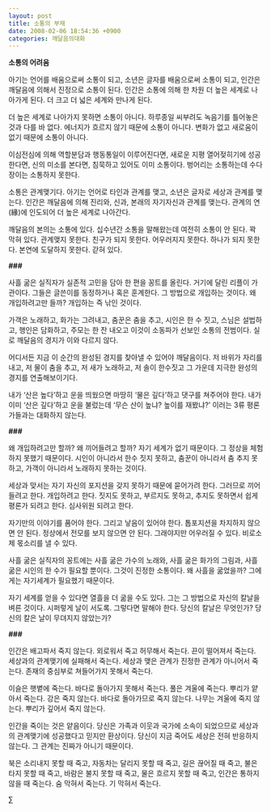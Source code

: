 ```yaml
---
layout: post
title: 소통의 부재
date: 2008-02-06 18:54:36 +0900
categories: 깨달음의대화
---
```

**소통의 어려움**

아기는 언어를 배움으로써 소통이 되고, 소년은 글자를 배움으로써 소통이 되고, 인간은 깨달음에 의해서 진정으로 소통이 된다. 인간은 소통에 의해 한 차원 더 높은 세계로 나아가게 된다. 더 크고 더 넓은 세계와 만나게 된다. 

더 높은 세계로 나아가지 못하면 소통이 아니다. 하루종일 씨부려도 녹음기를 틀어놓은 것과 다를 바 없다. 에너지가 흐르지 않기 때문에 소통이 아니다. 변화가 없고 새로움이 없기 때문에 소통이 아니다. 

이심전심에 의해 역할분담과 행동통일이 이루어진다면, 새로운 지평 열어젖히기에 성공한다면, 신의 미소를 본다면, 침묵하고 있어도 이미 소통이다. 벙어리는 소통하는데 수다장이는 소통하지 못한다. 

소통은 관계맺기다. 아기는 언어로 타인과 관계를 맺고, 소년은 글자로 세상과 관계를 맺는다. 인간은 깨달음에 의해 진리와, 신과, 본래의 자기자신과 관계를 맺는다. 관계의 연(緣)에 인도되어 더 높은 세계로 나아간다. 

깨달음의 본의는 소통에 있다. 십수년간 소통을 말해왔는데 여전히 소통이 안 된다. 꽉 막혀 있다. 관계맺지 못한다. 친구가 되지 못한다. 어우러지지 못한다. 하나가 되지 못한다. 본연에 도달하지 못한다. 갇혀 있다. 

**###**

사흘 굶은 실직자가 실존적 고민을 담아 한 편을 꽁트를 올린다. 거기에 달린 리플이 가관이다. 그들은 글쓴이를 동정하거나 혹은 훈계한다. 그 방법으로 개입하는 것이다. 왜 개입하려고만 들까? 개입하는 즉 낚인 것이다. 

가객은 노래하고, 화가는 그려내고, 춤꾼은 춤을 추고, 시인은 한 수 짓고, 스님은 설법하고, 행인은 담화하고, 주모는 한 잔 내오고 이것이 소동파가 선보인 소통의 전범이다. 실로 깨달음의 경지가 이와 다르지 않다. 

어디서든 지금 이 순간의 완성된 경지를 찾아낼 수 있어야 깨달음이다. 저 바위가 자리를 내고, 저 물이 춤을 추고, 저 새가 노래하고, 저 솔이 한수짓고 그 가운데 지극한 완성의 경지를 연출해보이기다. 

내가 ‘산은 높다’하고 운을 띄웠으면 마땅히 ‘물은 깊다’하고 댓구를 쳐주어야 한다. 내가 이미 ‘산은 깊다’하고 운을 불렀는데 ‘무슨 산이 높냐? 높이를 재봤냐?’ 이러는 3류 평론가들과는 대화하지 않는다. 

**###**

왜 개입하려고만 할까? 왜 끼어들려고 할까? 자기 세계가 없기 때문이다. 그 정상을 체험하지 못했기 때문이다. 시인이 아니라서 한수 짓지 못하고, 춤꾼이 아니라서 춤 추지 못하고, 가객이 아니라서 노래하지 못하는 것이다.

세상과 맞서는 자기 자신의 포지션을 갖지 못하기 때문에 묻어가려 한다. 그러므로 끼어들려고 한다. 개입하려고 한다. 짓지도 못하고, 부르지도 못하고, 추지도 못하면서 쉽게 평론가 되려고 한다. 심사위원 되려고 한다. 

자기만의 이야기를 품어야 한다. 그리고 낳음이 있어야 한다. 톱포지션을 차지하지 않으면 안 된다. 정상에서 전모를 보지 않으면 안 된다. 그래야지만 어우러질 수 있다. 비로소 제 몫소리를 낼 수 있다. 

사흘 굶은 실직자의 꽁트에는 사흘 굶은 가수의 노래와, 사흘 굶은 화가의 그림과, 사흘 굶은 시인의 한 수가 필요할 뿐이다. 그것이 진정한 소통이다. 왜 사흘을 굶었을까? 그에게는 자기세계가 필요했기 때문이다. 

자기 세계를 얻을 수 있다면 열흘을 더 굶을 수도 있다. 그는 그 방법으로 자신의 칼날을 벼른 것이다. 시퍼렇게 날이 서도록. 그렇다면 말해야 한다. 당신의 칼날은 무엇인가? 당신의 칼은 날이 무뎌지지 않았는가?

**###**

인간은 배고파서 죽지 않는다. 외로워서 죽고 허무해서 죽는다. 끈이 떨어져서 죽는다. 세상과의 관계맺기에 실패해서 죽는다. 세상과 맺은 관계가 진정한 관계가 아니어서 죽는다. 존재의 중심부로 쳐들어가지 못해서 죽는다. 

이슬은 햇볕에 죽는다. 바다로 돌아가지 못해서 죽는다. 풀은 겨울에 죽는다. 뿌리가 얕아서 죽는다. 강은 죽지 않는다. 바다로 돌아가므로 죽지 않는다. 나무는 겨울에 죽지 않는다. 뿌리가 깊어서 죽지 않는다.

인간을 죽이는 것은 얕음이다. 당신은 가족과 이웃과 국가에 소속이 되었으므로 세상과의 관계맺기에 성공했다고 믿지만 환상이다. 당신이 지금 죽어도 세상은 전혀 반응하지 않는다. 그 관계는 진짜가 아니기 때문이다.

북은 소리내지 못할 때 죽고, 자동차는 달리지 못할 때 죽고, 길은 끊어질 때 죽고, 불은 타지 못할 때 죽고, 바람은 불지 못할 때 죽고, 물은 흐르지 못할 때 죽고, 인간은 통하지 않을 때 죽는다. 숨 막혀서 죽는다. 기 막혀서 죽는다. 



∑